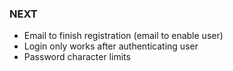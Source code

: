 ### NEXT ###


- Email to finish registration (email to enable user)
- Login only works after authenticating user
- Password character limits